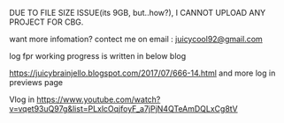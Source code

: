 DUE TO FILE SIZE ISSUE(its 9GB, but..how?), I CANNOT UPLOAD ANY PROJECT FOR CBG.

want more infomation? contect me on email : juicycool92@gmail.com

log fpr working progress is written in below blog

https://juicybrainjello.blogspot.com/2017/07/666-14.html
and more log in previews page

Vlog in https://www.youtube.com/watch?v=vqet93uQ97g&list=PLxlcOqjfoyF_a7jPjN4QTeAmDQLxCg8tV
